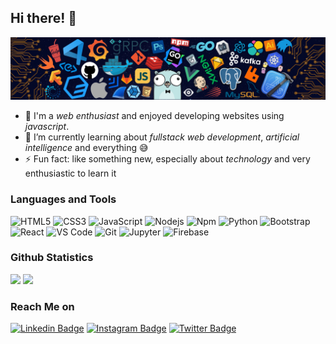 ## Hi there! 👋
<img src="https://raw.githubusercontent.com/fhasnur/fhasnur/master/src/header_.png?token=ATQS65TR7ETTG5RLJUDIDBLBN34HE">

- 🚀 I'm a *web enthusiast* and enjoyed developing websites using  *javascript*. 
- 🌱 I’m currently learning about *fullstack web development*, 
*artificial intelligence* and everything 😅
- ⚡ Fun fact: like something new, especially about *technology* and very enthusiastic to learn it
<!-- - ❤ I love coding and design
 -->
### Languages and Tools 

![HTML5](https://img.shields.io/badge/-HTML5-%23E44D27?style=flat-square&logo=html5&logoColor=ffffff)
![CSS3](https://img.shields.io/badge/-CSS3-%231572B6?style=flat-square&logo=css3)
![JavaScript](https://img.shields.io/badge/-JavaScript-%23F7DF1C?style=flat-square&logo=javascript&logoColor=000000&labelColor=%23F7DF1C&color=%23FFCE5A)
![Nodejs](https://img.shields.io/badge/-Nodejs-339933?style=flat-square&logo=Node.js&logoColor=ffffff)
![Npm](https://img.shields.io/badge/-npm-CB3837?style=flat-square&logo=npm)
![Python](http://img.shields.io/badge/-Python-3776AB?style=flat-square&logo=python&logoColor=ffffff)
![Bootstrap](https://img.shields.io/badge/-Bootstrap-563D7C?style=flat-square&logo=Bootstrap)
![React](https://img.shields.io/badge/-React-61DAFB?style=flat-square&logo=react&logoColor=ffffff)
![VS Code](http://img.shields.io/badge/-VS%20Code-007ACC?style=flat-square&logo=visual-studio-code&logoColor=ffffff)
![Git](https://img.shields.io/badge/-Git-%23F05032?style=flat-square&logo=git&logoColor=%23ffffff)
![Jupyter](https://img.shields.io/badge/-Jupyter-181717?style=flat-square&logo=github)
![Firebase](https://img.shields.io/badge/-Firebase-FFCA28?style=flat-square&logo=firebase&logoColor=ffffff)



<!-- ### Tech Stack
  <a href="https://git-scm.com/"><img align="left" alt="Git" title="Git" width="21px" src="https://seeklogo.com/images/G/git-logo-A1D01DDA30-seeklogo.com.png" /></a>
  <a href="#"><img align="left" alt="JavaScript" title="JavaScript" width="21px" src="https://upload.wikimedia.org/wikipedia/commons/9/99/Unofficial_JavaScript_logo_2.svg" /></a>
  <a href="https://nodejs.org/"><img align="left" alt="NodeJS" title="NodeJS" width="21px" src="https://seeklogo.com/images/N/nodejs-logo-FBE122E377-seeklogo.com.png" /></a>
  <a href="https://code.visualstudio.com/"><img align="left" alt="VSCode" title="VSCode" width="21px" src="https://seeklogo.com/images/V/visual-studio-code-logo-449D71944F-seeklogo.com.png" /></a>
  <br><br> -->
  
### Github Statistics
<p align=left>
  <img width="45%" src="https://github-readme-stats.vercel.app/api?username=fhasnur&show_icons=true&hide_border=true&theme=algolia" />
  <img width="45%" src="https://github-readme-streak-stats.herokuapp.com/?user=fhasnur&hide_border=true&theme=algolia" />
</p>


### Reach Me on

[![Linkedin Badge](https://img.shields.io/badge/-Linkedin-0077B5?style=flat-square&logo=Linkedin&logoColor=white&link=https://www.linkedin.com/in/fandi-meylwan-hasnur-013495185//)](https://www.linkedin.com/in/fandi-meylwan-hasnur-013495185/)
[![Instagram Badge](https://img.shields.io/badge/-Instagram-purple?style=flat-square&logo=instagram&logoColor=white&link=https://www.instagram.com/fhasnur_/)](https://www.instagram.com/fhasnur_/)
[![Twitter Badge](https://img.shields.io/badge/-Twitter-1DA1F2?style=flat-square&logo=twitter&logoColor=white&link=https://twitter.com/fhasnur_/)](https://twitter.com/fhasnur_/)
